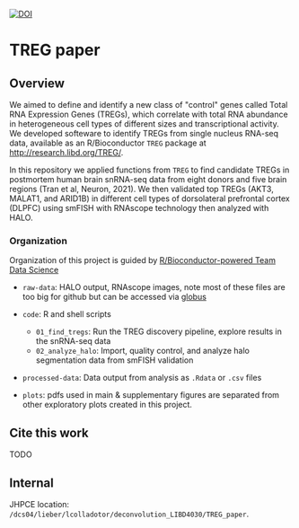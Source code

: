 [![DOI](https://zenodo.org/badge/462890831.svg)](https://zenodo.org/badge/latestdoi/462890831)

# TREG paper

## Overview
We aimed to define and identify a new class of "control" genes called Total RNA Expression Genes (TREGs), which correlate with total RNA abundance in heterogeneous cell types of different sizes and transcriptional activity. We developed softeware to identify TREGs from single nucleus RNA-seq data, available as an R/Bioconductor `TREG` package at http://research.libd.org/TREG/.

In this repository we applied functions from `TREG` to find candidate TREGs in postmortem human brain snRNA-seq data from eight donors and five brain regions (Tran et al, Neuron, 2021). We then validated top TREGs (AKT3, MALAT1, and ARID1B) in different cell types of dorsolateral prefrontal cortex (DLPFC) using smFISH with RNAscope technology then analyzed with HALO.

### Organization
Organization of this project is guided by [R/Bioconductor-powered Team Data Science](https://lcolladotor.github.io/bioc_team_ds/organizing-your-work.html#.YkNW_DfMJfV.)

* `raw-data`: HALO output, RNAscope images, note most of these files are too big for github but can be accessed via [globus](http://research.libd.org/globus/)

* `code`: R and shell scripts
  + `01_find_tregs`: Run the TREG discovery pipeline, explore results in the snRNA-seq data  
  + `02_analyze_halo`: Import, quality control, and analyze halo segmentation data  from smFISH validation 

* `processed-data`: Data output from analysis as `.Rdata` or `.csv` files

* `plots`: pdfs used in main & supplementary figures are separated from other exploratory plots created in this project. 

## Cite this work

TODO

## Internal

JHPCE location: `/dcs04/lieber/lcolladotor/deconvolution_LIBD4030/TREG_paper`.
